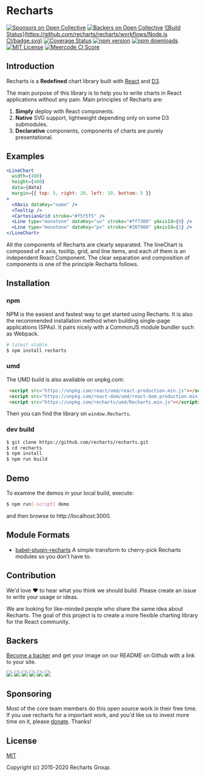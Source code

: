 # Recharts

[![Sponsors on Open Collective](https://opencollective.com/recharts/sponsors/badge.svg)](https://opencollective.com/recharts#sponsors)
[![Backers on Open Collective](https://opencollective.com/recharts/backers/badge.svg)](https://opencollective.com/recharts#backer)
[![Build Status](https://github.com/recharts/recharts/workflows/Node.js CI/badge.svg)](https://github.com/recharts/recharts/actions)
[![Coverage Status](https://coveralls.io/repos/recharts/recharts/badge.svg?branch=master&service=github)](https://coveralls.io/github/recharts/recharts?branch=master)
[![npm version](https://badge.fury.io/js/recharts.svg)](http://badge.fury.io/js/recharts)
[![npm downloads](https://img.shields.io/npm/dm/recharts.svg?style=flat-square)](https://www.npmjs.com/package/recharts)
[![MIT License](https://img.shields.io/badge/license-MIT-blue.svg?style=flat)](/LICENSE) [![Meercode CI Score](https://meercode.io/badge/recharts/recharts?type=ci-score&branch=master)](https://meercode.io/recharts/recharts)

## Introduction

Recharts is a **Redefined** chart library built with [React](https://facebook.github.io/react/) and [D3](http://d3js.org).

The main purpose of this library is to help you to write charts in React applications without any pain. Main principles of Recharts are:

1. **Simply** deploy with React components.
1. **Native** SVG support, lightweight depending only on some D3 submodules.
1. **Declarative** components, components of charts are purely presentational.

## Examples

```jsx
<LineChart
  width={400}
  height={400}
  data={data}
  margin={{ top: 5, right: 20, left: 10, bottom: 5 }}
>
  <XAxis dataKey="name" />
  <Tooltip />
  <CartesianGrid stroke="#f5f5f5" />
  <Line type="monotone" dataKey="uv" stroke="#ff7300" yAxisId={0} />
  <Line type="monotone" dataKey="pv" stroke="#387908" yAxisId={1} />
</LineChart>
```

All the components of Recharts are clearly separated. The lineChart is composed of x axis, tooltip, grid, and line items, and each of them is an independent React Component. The clear separation and composition of components is one of the principle Recharts follows.

## Installation

### npm

NPM is the easiest and fastest way to get started using Recharts. It is also the recommended installation method when building single-page applications (SPAs). It pairs nicely with a CommonJS module bundler such as Webpack.


```sh
# latest stable
$ npm install recharts
```

### umd

The UMD build is also available on unpkg.com:

```html
 <script src="https://unpkg.com/react/umd/react.production.min.js"></script>
 <script src="https://unpkg.com/react-dom/umd/react-dom.production.min.js"></script>
 <script src="https://unpkg.com/recharts/umd/Recharts.min.js"></script>
```

Then you can find the library on `window.Recharts`.

### dev build

```sh
$ git clone https://github.com/recharts/recharts.git
$ cd recharts
$ npm install
$ npm run build
```

## Demo

To examine the demos in your local build, execute:

```sh
$ npm run[-script] demo
```

and then browse to http://localhost:3000.

## Module Formats

- [babel-plugin-recharts](https://github.com/recharts/babel-plugin-recharts) A simple transform to cherry-pick Recharts modules so you don’t have to.

## Contribution

We'd love :heart: to hear what you think we should build. Please create an issue to write your usage or ideas.

We are looking for like-minded people who share the same idea about Recharts. The goal of this project is to create a more flexible charting library for the  React community.

## Backers
[Become a backer](https://opencollective.com/recharts#backer) and get your image on our README on Github with a link to your site.

<a href="https://opencollective.com/recharts/backer/0/website?requireActive=false" target="_blank"><img src="https://opencollective.com/recharts/backer/0/avatar.svg?requireActive=false"></a>
<a href="https://opencollective.com/recharts/backer/1/website?requireActive=false" target="_blank"><img src="https://opencollective.com/recharts/backer/1/avatar.svg?requireActive=false"></a>
<a href="https://opencollective.com/recharts/backer/2/website?requireActive=false" target="_blank"><img src="https://opencollective.com/recharts/backer/2/avatar.svg?requireActive=false"></a>
<a href="https://opencollective.com/recharts/backer/3/website?requireActive=false" target="_blank"><img src="https://opencollective.com/recharts/backer/3/avatar.svg?requireActive=false"></a>
<a href="https://opencollective.com/recharts/backer/4/website?requireActive=false" target="_blank"><img src="https://opencollective.com/recharts/backer/4/avatar.svg?requireActive=false"></a>
<a href="https://opencollective.com/recharts/backer/5/website?requireActive=false" target="_blank"><img src="https://opencollective.com/recharts/backer/5/avatar.svg?requireActive=false"></a>

## Sponsoring

Most of the core team members do this open source work in their free time. If you use recharts for a important work, and you'd like us to invest more time on it, please [donate](https://opencollective.com/recharts#sponsors). Thanks!

## License

[MIT](http://opensource.org/licenses/MIT)

Copyright (c) 2015-2020 Recharts Group.
